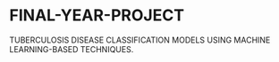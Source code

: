 # FINAL-YEAR-PROJECT
TUBERCULOSIS DISEASE CLASSIFICATION MODELS USING MACHINE LEARNING-BASED TECHNIQUES.
